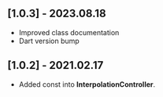 ## [1.0.3] - 2023.08.18

* Improved class documentation
* Dart version bump

## [1.0.2] - 2021.02.17

* Added const into **InterpolationController**.
